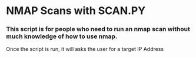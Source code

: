 # NMAP Scans with SCAN.PY 

### This script is for people who need to run an nmap scan without much knowledge of how to use nmap.

Once the script is run, it will asks the user for a target IP Address
